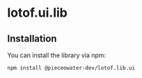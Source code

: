 # lotof.ui.lib

## Installation

You can install the library via npm:

```sh
npm install @pieceowater-dev/lotof.lib.ui
```